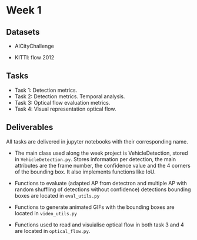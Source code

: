 # Week 1 

## Datasets

* AICityChallenge

* KITTI: flow 2012

## Tasks

* Task 1: Detection metrics.
* Task 2: Detection metrics. Temporal analysis.
* Task 3: Optical flow evaluation metrics.
* Task 4: Visual representation optical flow.

## Deliverables
All tasks are delivered in jupyter notebooks with their corresponding name.

- The main class used along the week project is VehicleDetection, stored in `VehicleDetection.py`. Stores information per detection, the main attributes are the frame number, the confidence value and the 4 corners of the bounding box. It also implements functions like IoU.

- Functions to evaluate (adapted AP from detectron and multiple AP with random shuffling of detections without confidence) detections bounding boxes are located in `eval_utils.py`

- Functions to generate animated GIFs with the bounding boxes are located in `video_utils.py`

- Functions used to read and visuialise optical flow in both task 3 and 4 are located in `optical_flow.py`.